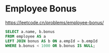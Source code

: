 # Employee Bonus

<https://leetcode.cn/problems/employee-bonus/>

```sql
SELECT a.name, b.bonus 
FROM employee AS a
LEFT JOIN bonus AS b ON a.empId = b.empId
WHERE b.bonus < 1000 OR b.bonus IS NULL;
```
